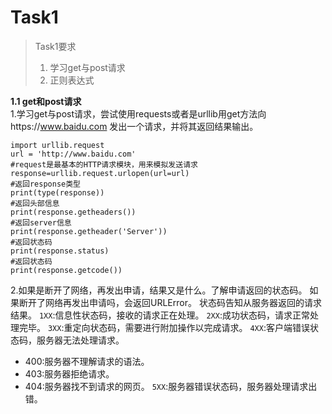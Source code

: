# **Task1**
> Task1要求
> 1. 学习get与post请求
> 2. 正则表达式

**1.1 get和post请求**   
1.学习get与post请求，尝试使用requests或者是urllib用get方法向https://www.baidu.com 发出一个请求，并将其返回结果输出。
```
import urllib.request  
url = 'http://www.baidu.com'  
#request是最基本的HTTP请求模块，用来模拟发送请求
response=urllib.request.urlopen(url=url)  
#返回response类型
print(type(response))  
#返回头部信息
print(response.getheaders())  
#返回server信息
print(response.getheader('Server'))  
#返回状态码
print(response.status)  
#返回状态码
print(response.getcode())
```

2.如果是断开了网络，再发出申请，结果又是什么。了解申请返回的状态码。 
如果断开了网络再发出申请吗，会返回URLError。
状态码告知从服务器返回的请求结果。
`1XX`:信息性状态码，接收的请求正在处理。
`2XX`:成功状态码，请求正常处理完毕。
`3XX`:重定向状态码，需要进行附加操作以完成请求。
`4XX`:客户端错误状态码，服务器无法处理请求。
* 400:服务器不理解请求的语法。
* 403:服务器拒绝请求。
* 404:服务器找不到请求的网页。
`5XX`:服务器错误状态码，服务器处理请求出错。
